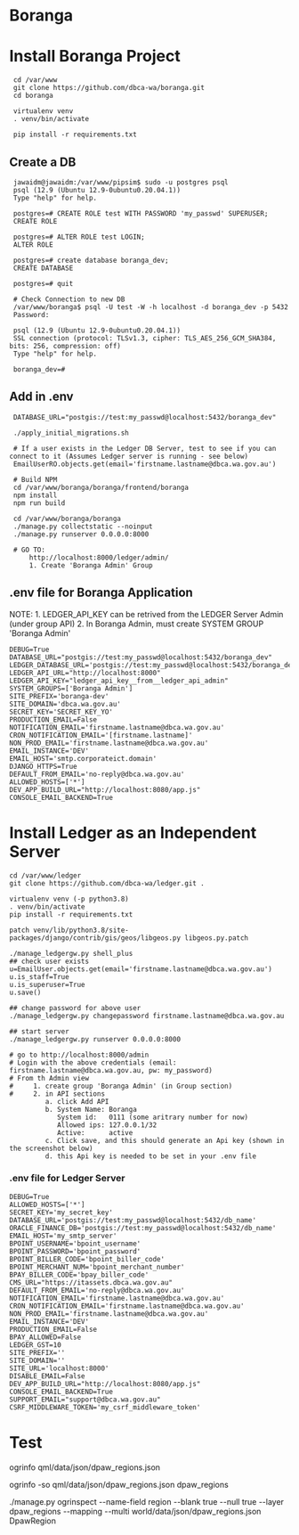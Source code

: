 # Boranga

# Install Boranga Project
```
 cd /var/www
 git clone https://github.com/dbca-wa/boranga.git
 cd boranga

 virtualenv venv
 . venv/bin/activate

 pip install -r requirements.txt 
```
     
## Create a DB
```
 jawaidm@jawaidm:/var/www/pipsim$ sudo -u postgres psql
 psql (12.9 (Ubuntu 12.9-0ubuntu0.20.04.1))
 Type "help" for help.

 postgres=# CREATE ROLE test WITH PASSWORD 'my_passwd' SUPERUSER;
 CREATE ROLE

 postgres=# ALTER ROLE test LOGIN;
 ALTER ROLE

 postgres=# create database boranga_dev;
 CREATE DATABASE

 postgres=# quit

 # Check Connection to new DB
 /var/www/boranga$ psql -U test -W -h localhost -d boranga_dev -p 5432
 Password: 

 psql (12.9 (Ubuntu 12.9-0ubuntu0.20.04.1))
 SSL connection (protocol: TLSv1.3, cipher: TLS_AES_256_GCM_SHA384, bits: 256, compression: off)
 Type "help" for help.

 boranga_dev=# 
```

## Add in .env
```
 DATABASE_URL="postgis://test:my_passwd@localhost:5432/boranga_dev"
 
 ./apply_initial_migrations.sh
 
 # If a user exists in the Ledger DB Server, test to see if you can connect to it (Assumes Ledger server is running - see below)
 EmailUserRO.objects.get(email='firstname.lastname@dbca.wa.gov.au')
 
 # Build NPM
 cd /var/www/boranga/boranga/frontend/boranga
 npm install
 npm run build
 
 cd /var/www/boranga/boranga
 ./manage.py collectstatic --noinput
 ./manage.py runserver 0.0.0.0:8000
 
 # GO TO:
     http://localhost:8000/ledger/admin/
     1. Create 'Boranga Admin' Group
```

## .env file for Boranga Application
NOTE: 
    1. LEDGER_API_KEY can be retrived from the LEDGER Server Admin (under group API)
    2. In Boranga Admin, must create SYSTEM GROUP 'Boranga Admin'

```  
DEBUG=True
DATABASE_URL="postgis://test:my_passwd@localhost:5432/boranga_dev"
LEDGER_DATABASE_URL='postgis://test:my_passwd@localhost:5432/boranga_dev'
LEDGER_API_URL="http://localhost:8000"
LEDGER_API_KEY="ledger_api_key__from__ledger_api_admin"
SYSTEM_GROUPS=['Boranga Admin']
SITE_PREFIX='boranga-dev'
SITE_DOMAIN='dbca.wa.gov.au'
SECRET_KEY='SECRET_KEY_YO'
PRODUCTION_EMAIL=False
NOTIFICATION_EMAIL='firstname.lastname@dbca.wa.gov.au'
CRON_NOTIFICATION_EMAIL='[firstname.lastname]'
NON_PROD_EMAIL='firstname.lastname@dbca.wa.gov.au'
EMAIL_INSTANCE='DEV'
EMAIL_HOST='smtp.corporateict.domain'
DJANGO_HTTPS=True
DEFAULT_FROM_EMAIL='no-reply@dbca.wa.gov.au'
ALLOWED_HOSTS=['*']
DEV_APP_BUILD_URL="http://localhost:8080/app.js"
CONSOLE_EMAIL_BACKEND=True

```

# Install Ledger as an Independent Server
```
cd /var/www/ledger
git clone https://github.com/dbca-wa/ledger.git .

virtualenv venv (-p python3.8)
. venv/bin/activate
pip install -r requirements.txt

patch venv/lib/python3.8/site-packages/django/contrib/gis/geos/libgeos.py libgeos.py.patch

./manage_ledgergw.py shell_plus
## check user exists
u=EmailUser.objects.get(email='firstname.lastname@dbca.wa.gov.au')
u.is_staff=True
u.is_superuser=True
u.save()

## change password for above user
./manage_ledgergw.py changepassword firstname.lastname@dbca.wa.gov.au

## start server
./manage_ledgergw.py runserver 0.0.0.0:8000

# go to http://localhost:8000/admin
# Login with the above credentials (email: firstname.lastname@dbca.wa.gov.au, pw: my_password)
# From th Admin view 
#     1. create group 'Boranga Admin' (in Group section)
#     2. in API sections
         a. click Add API
         b. System Name: Boranga
            System id:   0111 (some aritrary number for now)
            Allowed ips: 127.0.0.1/32
            Active:      active
         c. Click save, and this should generate an Api key (shown in the screenshot below)
         d. this Api key is needed to be set in your .env file
```

### .env file for Ledger Server
```                                                                                                                                                               
DEBUG=True
ALLOWED_HOSTS=['*']
SECRET_KEY='my_secret_key'
DATABASE_URL='postgis://test:my_passwd@localhost:5432/db_name'
ORACLE_FINANCE_DB='postgis://test:my_passwd@localhost:5432/db_name'
EMAIL_HOST='my_smtp_server'
BPOINT_USERNAME='bpoint_username'
BPOINT_PASSWORD='bpoint_password'
BPOINT_BILLER_CODE='bpoint_biller_code'
BPOINT_MERCHANT_NUM='bpoint_merchant_number'
BPAY_BILLER_CODE='bpay_biller_code'
CMS_URL="https://itassets.dbca.wa.gov.au"
DEFAULT_FROM_EMAIL='no-reply@dbca.wa.gov.au'
NOTIFICATION_EMAIL='firstname.lastname@dbca.wa.gov.au'
CRON_NOTIFICATION_EMAIL='firstname.lastname@dbca.wa.gov.au'
NON_PROD_EMAIL='firstname.lastname@dbca.wa.gov.au'
EMAIL_INSTANCE='DEV'
PRODUCTION_EMAIL=False
BPAY_ALLOWED=False
LEDGER_GST=10
SITE_PREFIX=''
SITE_DOMAIN=''
SITE_URL='localhost:8000'
DISABLE_EMAIL=False
DEV_APP_BUILD_URL="http://localhost:8080/app.js"
CONSOLE_EMAIL_BACKEND=True
SUPPORT_EMAIL="support@dbca.wa.gov.au"
CSRF_MIDDLEWARE_TOKEN='my_csrf_middleware_token'
```

# Test  
ogrinfo qml/data/json/dpaw_regions.json

ogrinfo -so qml/data/json/dpaw_regions.json dpaw_regions

./manage.py ogrinspect --name-field region --blank true --null true --layer dpaw_regions --mapping --multi world/data/json/dpaw_regions.json DpawRegion


